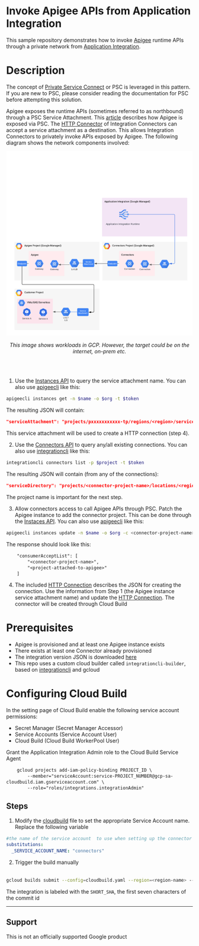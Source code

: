 # Invoke Apigee APIs from Application Integration

This sample repository demonstrates how to invoke [Apigee](https://cloud.google.com/apigee/docs/overview) runtime APIs through a private network from [Application Integration](https://cloud.google.com/application-integration/docs/overview).

# Description

The concept of [Private Service Connect](https://cloud.google.com/vpc/docs/private-service-connect) or PSC is leveraged in this pattern. If you are new to PSC, please consider reading the documentation for PSC before attempting this solution.

Apigee exposes the runtime APIs (sometimes referred to as northbound) through a PSC Service Attachment. This [article](https://cloud.google.com/apigee/docs/api-platform/system-administration/northbound-networking-psc) describes how Apigee is exposed via PSC. The [HTTP Connector](https://cloud.google.com/integration-connectors/docs/connectors/http/configure) of Integration Connectors can accept a service attachment as a destination. This allows Integration Connectors to privately invoke APIs exposed by Apigee. The following diagram shows the network components involved:

![architecture diagram](./img/image.png)

<p style="text-align: center;"><i>This image shows workloads in GCP. However, the target could be on the internet, on-prem etc.</i></p>
<br><br>

1. Use the [Instances API](https://cloud.google.com/apigee/docs/reference/apis/apigee/rest/v1/organizations.instances/get) to query the service attachment name. You can also use [apigeecli](https://github.com/apigee/apigeecli) like this:

```sh
apigeecli instances get -n $name -o $org -t $token
```

The resulting JSON will contain:

```json
"serviceAttachment": "projects/pxxxxxxxxxxx-tp/regions/<region>/serviceAttachments/<name>"
```

This service attachment will be used to create a HTTP connection (step 4).

2. Use the [Connectors API](https://cloud.google.com/integration-connectors/docs/reference/rest/v1/projects.locations.connections/list) to query any/all existing connections. You can also use [integrationcli](https://github.com/srinandan/integrationcli) like this:

```sh
integrationcli connectors list -p $project -t $token
```

The resulting JSON will contain (from any of the connections):

```json
"serviceDirectory": "projects/<connector-project-name>/locations/<region>/namespaces/connectors/services/runtime"
```

The project name is important for the next step.

3. Allow connectors access to call Apigee APIs through PSC. Patch the Apigee instance to add the connector project. This can be done through the [Instaces API](https://cloud.google.com/apigee/docs/reference/apis/apigee/rest/v1/organizations.instances/patch). You can also use [apigeecli](https://github.com/apigee/apigeecli) like this:

```sh
apigeecli instances update -n $name -o $org -c <connector-project-name> -t $token
```

The response should look like this:

```
	"consumerAcceptList": [
		"<connector-project-name>",
		"<project-attached-to-apigee>"
	]
```

4. The included [HTTP Connection](./connectors/apigee.json) describes the JSON for creating the connection. Use the information from Step 1 (the Apigee instance service attachment name) and update the [HTTP Connection](./connectors/apigee.json). The connector will be created through Cloud Build

# Prerequisites

* Apigee is provisioned and at least one Apigee instance exists
* There exists at least one Connector already provisioned
* The integration version JSON is downloaded [here](./src/executeworkflows.json)
* This repo uses a custom cloud builder called `integrationcli-builder`, based on [integrationcli](https://github.com/srinandan/integrationcli) and gcloud

# Configuring Cloud Build

In the setting page of Cloud Build enable the following service account permissions:
* Secret Manager (Secret Manager Accessor)
* Service Accounts (Service Account User)
* Cloud Build (Cloud Build WorkerPool User)

Grant the Application Integration Admin role to the Cloud Build Service Agent

```
    gcloud projects add-iam-policy-binding PROJECT_ID \
        --member="serviceAccount:service-PROJECT_NUMBER@gcp-sa-cloudbuild.iam.gserviceaccount.com" \
        --role="roles/integrations.integrationAdmin"
```

## Steps

1. Modify the [cloudbuild](./cloudbuild.yaml#L74) file to set the appropriate Service Account name. Replace the following variable

```yaml
#the name of the service account  to use when setting up the connector
substitutions:
  _SERVICE_ACCOUNT_NAME: "connectors"

```

2. Trigger the build manually

```sh

gcloud builds submit --config=cloudbuild.yaml --region=<region-name> --project=<project-name>
```

The integration is labeled with the `SHORT_SHA`, the first seven characters of the commit id
___

## Support

This is not an officially supported Google product

